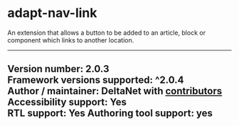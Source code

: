adapt-nav-link
===============

An extension that allows a button to be added to an article, block or component which links to another location.

----------------------------
**Version number:**  2.0.3     
**Framework versions supported:**  ^2.0.4    
**Author / maintainer:** DeltaNet with [contributors](https://github.com/deltanet/adapt-nav-link/graphs/contributors)     
**Accessibility support:** Yes  
**RTL support:** Yes
**Authoring tool support:** yes
----------------------------
